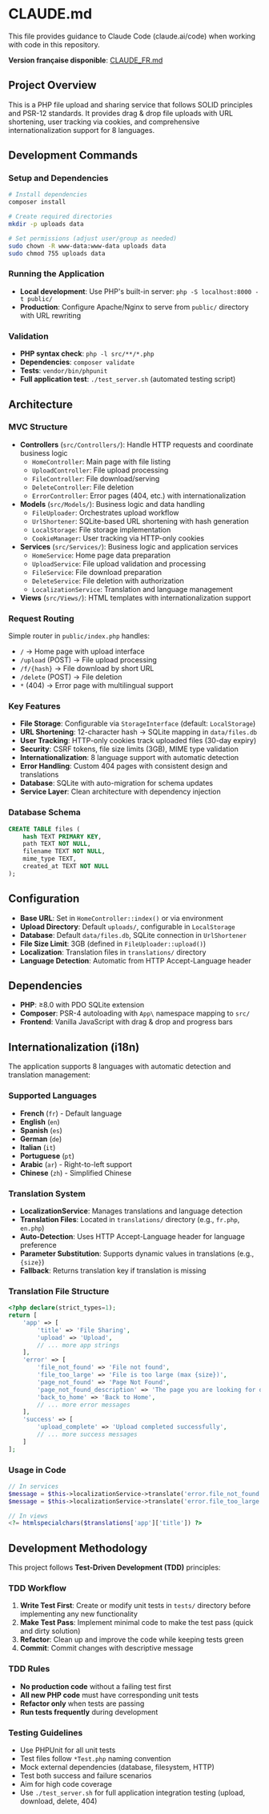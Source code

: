 # CLAUDE.md

This file provides guidance to Claude Code (claude.ai/code) when working with code in this repository.

**Version française disponible**: [CLAUDE_FR.md](CLAUDE_FR.md)

## Project Overview

This is a PHP file upload and sharing service that follows SOLID principles and PSR-12 standards. It provides drag & drop file uploads with URL shortening, user tracking via cookies, and comprehensive internationalization support for 8 languages.

## Development Commands

### Setup and Dependencies
```bash
# Install dependencies
composer install

# Create required directories
mkdir -p uploads data

# Set permissions (adjust user/group as needed)
sudo chown -R www-data:www-data uploads data
sudo chmod 755 uploads data
```

### Running the Application
- **Local development**: Use PHP's built-in server: `php -S localhost:8000 -t public/`
- **Production**: Configure Apache/Nginx to serve from `public/` directory with URL rewriting

### Validation
- **PHP syntax check**: `php -l src/**/*.php`
- **Dependencies**: `composer validate`
- **Tests**: `vendor/bin/phpunit`
- **Full application test**: `./test_server.sh` (automated testing script)

## Architecture

### MVC Structure
- **Controllers** (`src/Controllers/`): Handle HTTP requests and coordinate business logic
  - `HomeController`: Main page with file listing
  - `UploadController`: File upload processing  
  - `FileController`: File download/serving
  - `DeleteController`: File deletion
  - `ErrorController`: Error pages (404, etc.) with internationalization
- **Models** (`src/Models/`): Business logic and data handling
  - `FileUploader`: Orchestrates upload workflow
  - `UrlShortener`: SQLite-based URL shortening with hash generation
  - `LocalStorage`: File storage implementation
  - `CookieManager`: User tracking via HTTP-only cookies
- **Services** (`src/Services/`): Business logic and application services
  - `HomeService`: Home page data preparation
  - `UploadService`: File upload validation and processing
  - `FileService`: File download preparation
  - `DeleteService`: File deletion with authorization
  - `LocalizationService`: Translation and language management
- **Views** (`src/Views/`): HTML templates with internationalization support

### Request Routing
Simple router in `public/index.php` handles:
- `/` → Home page with upload interface
- `/upload` (POST) → File upload processing
- `/f/{hash}` → File download by short URL
- `/delete` (POST) → File deletion
- `*` (404) → Error page with multilingual support

### Key Features
- **File Storage**: Configurable via `StorageInterface` (default: `LocalStorage`)
- **URL Shortening**: 12-character hash → SQLite mapping in `data/files.db`
- **User Tracking**: HTTP-only cookies track uploaded files (30-day expiry)
- **Security**: CSRF tokens, file size limits (3GB), MIME type validation
- **Internationalization**: 8 language support with automatic detection
- **Error Handling**: Custom 404 pages with consistent design and translations
- **Database**: SQLite with auto-migration for schema updates
- **Service Layer**: Clean architecture with dependency injection

### Database Schema
```sql
CREATE TABLE files (
    hash TEXT PRIMARY KEY,
    path TEXT NOT NULL,
    filename TEXT NOT NULL,
    mime_type TEXT,
    created_at TEXT NOT NULL
);
```

## Configuration

- **Base URL**: Set in `HomeController::index()` or via environment
- **Upload Directory**: Default `uploads/`, configurable in `LocalStorage`
- **Database**: Default `data/files.db`, SQLite connection in `UrlShortener`
- **File Size Limit**: 3GB (defined in `FileUploader::upload()`)
- **Localization**: Translation files in `translations/` directory
- **Language Detection**: Automatic from HTTP Accept-Language header

## Dependencies

- **PHP**: ≥8.0 with PDO SQLite extension
- **Composer**: PSR-4 autoloading with `App\` namespace mapping to `src/`
- **Frontend**: Vanilla JavaScript with drag & drop and progress bars

## Internationalization (i18n)

The application supports 8 languages with automatic detection and translation management:

### Supported Languages
- **French** (`fr`) - Default language
- **English** (`en`) 
- **Spanish** (`es`)
- **German** (`de`)
- **Italian** (`it`)
- **Portuguese** (`pt`)
- **Arabic** (`ar`) - Right-to-left support
- **Chinese** (`zh`) - Simplified Chinese

### Translation System
- **LocalizationService**: Manages translations and language detection
- **Translation Files**: Located in `translations/` directory (e.g., `fr.php`, `en.php`)
- **Auto-Detection**: Uses HTTP Accept-Language header for language preference
- **Parameter Substitution**: Supports dynamic values in translations (e.g., `{size}`)
- **Fallback**: Returns translation key if translation is missing

### Translation File Structure
```php
<?php declare(strict_types=1);
return [
    'app' => [
        'title' => 'File Sharing',
        'upload' => 'Upload',
        // ... more app strings
    ],
    'error' => [
        'file_not_found' => 'File not found',
        'file_too_large' => 'File is too large (max {size})',
        'page_not_found' => 'Page Not Found',
        'page_not_found_description' => 'The page you are looking for does not exist or has been moved.',
        'back_to_home' => 'Back to Home',
        // ... more error messages
    ],
    'success' => [
        'upload_complete' => 'Upload completed successfully',
        // ... more success messages
    ]
];
```

### Usage in Code
```php
// In services
$message = $this->localizationService->translate('error.file_not_found');
$message = $this->localizationService->translate('error.file_too_large', ['size' => '3GB']);

// In views
<?= htmlspecialchars($translations['app']['title']) ?>
```

## Development Methodology

This project follows **Test-Driven Development (TDD)** principles:

### TDD Workflow
1. **Write Test First**: Create or modify unit tests in `tests/` directory before implementing any new functionality
2. **Make Test Pass**: Implement minimal code to make the test pass (quick and dirty solution)
3. **Refactor**: Clean up and improve the code while keeping tests green
4. **Commit**: Commit changes with descriptive message

### TDD Rules
- **No production code** without a failing test first
- **All new PHP code** must have corresponding unit tests
- **Refactor only** when tests are passing
- **Run tests frequently** during development

### Testing Guidelines
- Use PHPUnit for all unit tests
- Test files follow `*Test.php` naming convention
- Mock external dependencies (database, filesystem, HTTP)
- Test both success and failure scenarios
- Aim for high code coverage
- Use `./test_server.sh` for full application integration testing (upload, download, delete, 404)